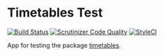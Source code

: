 # Timetables Test

[![Build Status](https://travis-ci.org/davidmgilo/timetables_test.svg?branch=master)](https://travis-ci.org/davidmgilo/timetables_test)
[![Scrutinizer Code Quality](https://scrutinizer-ci.com/g/davidmgilo/timetables_test/badges/quality-score.png?b=master)](https://scrutinizer-ci.com/g/davidmgilo/timetables_test/?branch=master)
[![StyleCI](https://styleci.io/repos/73414508/shield?branch=master)](https://styleci.io/repos/73414508)


App for testing the package [timetables](https://github.com/davidmgilo/timetables). 
